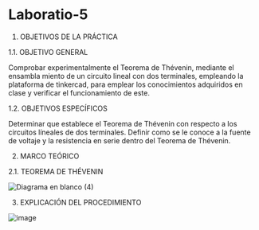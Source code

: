 # Laboratio-5

1. OBJETIVOS DE LA PRÁCTICA

1.1. OBJETIVO GENERAL

Comprobar experimentalmente el Teorema de Thévenin, mediante el ensambla miento de un circuito lineal con dos terminales, empleando la plataforma de tinkercad, para emplear los conocimientos adquiridos en clase y verificar el funcionamiento de este.

1.2. OBJETIVOS ESPECÍFICOS

Determinar que establece el Teorema de Thévenin con respecto a los circuitos líneales de dos terminales.
Definir como se le conoce a la fuente de voltaje y la resistencia en serie dentro del Teorema de Thévenin.

2. MARCO TEÓRICO

2.1. TEOREMA DE THÉVENIN

![Diagrama en blanco (4)](https://user-images.githubusercontent.com/94008521/149223551-11bdd5e3-4237-4407-bf25-181800b64476.png)

3. EXPLICACIÓN DEL PROCEDIMIENTO

![image](https://user-images.githubusercontent.com/105386939/177665205-fa320a6e-bd4d-4fbb-b2bc-aaeed97f4522.png)

